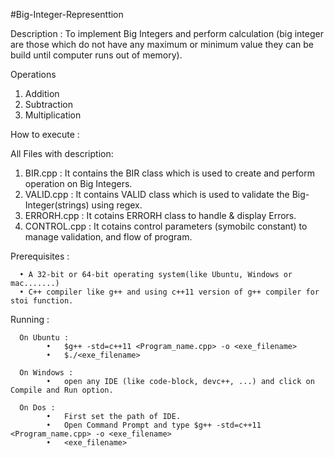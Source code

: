 #Big-Integer-Representtion

Description : 
To implement Big Integers and perform calculation (big integer are those
which do not have any maximum or minimum value they can be build until computer runs out of
memory). 

Operations
1. Addition
2. Subtraction
3. Multiplication

How to execute :

All Files with description:
1. BIR.cpp     : It contains the BIR class which is used to create and perform operation on Big Integers.
2. VALID.cpp   : It contains VALID class which is used to validate the Big-Integer(strings) using regex.
3. ERRORH.cpp  : It cotains ERRORH class to handle & display Errors.
4. CONTROL.cpp : It cotains control parameters (symobilc constant) to manage validation, and flow of program.


Prerequisites :

      •	A 32-bit or 64-bit operating system(like Ubuntu, Windows or mac.......)
      •	C++ compiler like g++ and using c++11 version of g++ compiler for stoi function.

Running :

      On Ubuntu :
            •	$g++ -std=c++11 <Program_name.cpp> -o <exe_filename>
            •	$./<exe_filename>

      On Windows :
            •	open any IDE (like code-block, devc++, ...) and click on Compile and Run option.

      On Dos :
            •	First set the path of IDE.
            •	Open Command Prompt and type $g++ -std=c++11 <Program_name.cpp> -o <exe_filename>
            •	<exe_filename>


